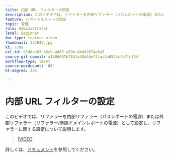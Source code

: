 ```yaml
---
title: 内部 URL フィルターの設定
description: このビデオでは、リファラーを内部リファラー（パスレポートの電源）または外部リファラー（リファラー/参照ドメインレポートの電源）として設定し、リファラーに関する設定について説明します。
feature: レポートスイートの設定
topic: 管理
role: Administrator
level: Beginner
doc-type: feature video
thumbnail: 333043.jpg
kt: 7709
exl-id: 91d8ae87-b5cb-4d65-a59b-04dd2674a5a5
source-git-commit: a1606697b78d1a48d4defffac3a8524cfb7fcf54
workflow-type: tm+mt
source-wordcount: '86'
ht-degree: 22%

---
```


# 内部 URL フィルターの設定

このビデオでは、リファラーを内部リファラー（パスレポートの電源）または外部リファラー（リファラー/参照ドメインレポートの電源）として設定し、リファラーに関する設定について説明します。

>[!VIDEO](https://video.tv.adobe.com/v/333043/?quality=12&learn=on)

詳しくは、[ドキュメント](https://experienceleague.adobe.com/docs/analytics/admin/admin-tools/internal-url-filter-admin.html)を参照してください。
